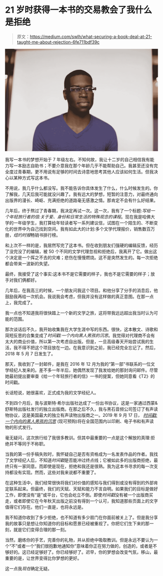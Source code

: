 # 21 岁时获得一本书的交易教会了我什么是拒绝

> 原文：<https://medium.com/swlh/what-securing-a-book-deal-at-21-taught-me-about-rejection-6fe711bdf39c>

![](img/6b6bcc2a7c8dcd8c733a015b07936be0.png)

我写一本书的梦想开始于 7 年级左右。不知何故，我让十二岁的自己相信我有能力写一本励志自助书；不要介意我在那个年龄几乎不能帮助自己。我甚至还没有完全度过青春期，更不用说有足够的时间去诗意地思考其他人应该如何生活。但我决心以某种方式写这本书。

不用说，我几乎什么都没写。我不能告诉你具体发生了什么，什么时候发生的。你了解我，几天后我可能就没兴趣了。我有远大的梦想，短暂的注意力，对最终通向出版界的漫长、崎岖、充满拒绝的道路毫无感激之情。那肯定不会有什么好结果。

几年后，终于熬过了青春期，我决定再试一次。这一次，我有了一个标题:*写给一个年轻旅行者的信:关于爱、身份和日常生活的特殊观念的课程*。现在我是哈佛大学的一年级学生，我打算给年轻读者写一系列建议信，试图在一个陌生的、不断变化的世界中为自己找到空间。我有如此大的计划:多个文学代理报价，销售数百万册，*纽约时报*畅销书排行榜。

和上次不一样的是，我居然写完了这本书。但在收到朋友们强硬的编辑反馈，经历了没完没了的编辑，被 50 个不同的文学代理忽视和拒绝后，我离开了它。做出这个决定是一个挥之不去的灾难；悲伤在慢慢燃烧。这不是突然发生的。每一次拒绝都会带来一波新的失望。

最终，我接受了这个事实:这本书不是它需要的样子，我也不是它需要的样子；放手对我们俩都好。

几年后，在我高三的时候，一个朋友问我这个项目。和他分享了分手的消息后，他鼓励我再给一次机会。我说我会考虑，但我并没有这样做的真正意图。在那一点上，我完成了。

我一点也不知道我将很快踏上一个新的文学之旅，这将带我远远超出我当时认为可能的范围。

那次谈话后不久，我开始收集我在大学生涯中写的东西。很快，这本散文、诗歌和简短反思的合集变成了*时间戳:一个内向黑人男孩的沉思*。我觉得对代理商不会有太大的商业价值，所以第一次考虑自出版。但是，一旦高级春天开始尝试我的生活，我不得不把这个项目放在一边。在我意识到之前，我已经完全忘记了。然后，2018 年 5 月 7 日发生了。

那天，我收到了一封邮件，是我在 2016 年 12 月为我的“第一部”书联系的一位文学经纪人发来的。差不多一年半后，她偶然发现了我发给她的那封询问邮件。尽管她最初提出要审查《给一个年轻旅行者的信》一书的提案，但她同意看《T2》的时间戳。

长话短说，她很喜欢，正式成为我的文学经纪人。

不到四个月后，我与波斯特·希尔出版社达成了一份出书协议，这是一家通过西蒙&舒斯特出版社发行的独立出版商。在那之后不久，我与黑石音频公司签订了有声读物协议，这是美国最大的独立有声读物出版商之一。2019 年 9 月 17 日， [*时间戳:一个内向的黑人男孩的沉思*](https://www.amazon.com/gp/product/1642931829/ref=x_gr_w_bb?ie=UTF8&tag=x_gr_w_bb-20&linkCode=as2&camp=1789&creative=9325&creativeASIN=1642931829&SubscriptionId=1MGPYB6YW3HWK55XCGG2) (现可预购)将在全国范围内以印刷、电子书和有声读物的形式发行。

毫无疑问，这次旅行给了我很多教训。但其中最重要的一点是这个解放的真理:拒绝并不等同于不称职。

当我的第一份手稿失败时，我怀疑自己是否有资格成为一名发表作品的作者。我找了文学经纪人后，不知道*时间戳*是否能冲过终点线；它被如此多的出版商拒绝，最终只有一家同意。而即使是现在，拒绝和我还是很熟。我为这本书寻求的每一次支持都没有实现。然而，这些对我来说都不重要了。

在这种生活中，我们经常很快将我们对价值的感知与我们得到或没有得到的外部肯定联系起来。但最终，我们的天赋、天赋和能力不言自明。如果我们的目标是做好工作，即使没有“是”或平台，它也会屹立不倒。即使*时间戳*没有被一个出版商买走，或者即使它在今年秋天出版之前没有得到一个认可，我知道那些页面上的文字值得它们存在。他们一直是，也将永远是。

我不知道你收到了多少拒绝，也不知道有多少扇门在你面前被关上了。但是我分享我的故事只是想让你知道你的目标和愿景已经被重视了。你把它们生下来的那一刻，就是它们变得合理的那一刻。

当然，磨练你的手艺，完善你的礼物，并从拒绝中吸取教训。但是永远不要认为一个“不”或者一个“我们很抱歉地通知你”意味着你正在努力做的，创造的，或者是不够好的。这已经足够好了。你已经够好了。迟早，你的梦想会改变气氛，移山，最重要的是，让世界变得比你梦想的更好。

这一点我*现在*确定无疑。